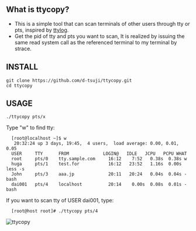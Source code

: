 What is ttycopy?
-----
+ This is a simple tool that can scan terminals of other users through tty or pts, inspired by [ttylog](https://github.com/gitpan/ttylog).
+ Get the pid of tty and pts you want to scan,
It is realized by issuing the same read system call as the referenced terminal to my terminal by strace.

INSTALL
-----

```
git clone https://github.com/d-tsuji/ttycopy.git
cd ttycopy
```

USAGE
-----

```
./ttycopy pts/x
```

Type "w" to find tty:
```
  [root@localhost ~]$ w
   20:32:24 up 3 days, 19:45,  4 users,  load average: 0.00, 0.01, 0.05
  USER     TTY      FROM             LOGIN@   IDLE   JCPU   PCPU WHAT
  root     pts/0    tty.sample.com     16:12    7:52   0.38s  0.38s w
  huga     pts/1    test.for           16:12   23:52   1.16s  0.00s less -s
  John     pts/3    aaa.jp             20:11   20:24   0.04s  0.04s -bash
  dai001   pts/4    localhost          20:14    0.00s  0.08s  0.01s -bash
```

If you want to scan tty of USER dai001, type:
```
  [root@host root]# ./ttycopy pts/4
```

![ttycopy](https://user-images.githubusercontent.com/24369487/68991645-2bc1c780-08a4-11ea-81c8-3f4af99bedb2.gif)